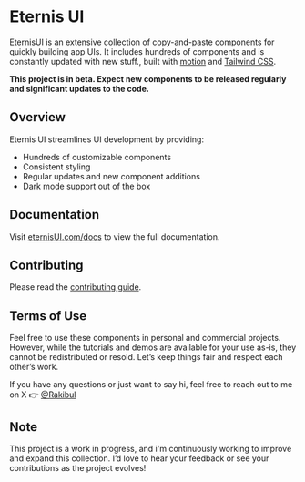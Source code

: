 # Eternis UI  

 EternisUI is an extensive collection of copy-and-paste components for quickly building app UIs. It includes hundreds of components and is constantly updated with new stuff., built with [motion](https://motion.dev/) and [Tailwind CSS](https://tailwindcss.com/).

**This project is in beta. Expect new components to be released regularly and significant updates to the code.**

## Overview

Eternis UI streamlines UI development by providing:

* Hundreds of customizable components
* Consistent styling
* Regular updates and new component additions
* Dark mode support out of the box

## Documentation

Visit [eternisUI.com/docs]() to view the full documentation.

## Contributing

Please read the [contributing guide](/CONTRIBUTING.md).

## Terms of Use

Feel free to use these components in personal and commercial projects. However, while the tutorials and demos are available for your use as-is, they cannot be redistributed or resold. Let’s keep things fair and respect each other’s work.

If you have any questions or just want to say hi, feel free to reach out to me on X 👉 [@Rakibul](https://x.com/Rakibul1019)

## Note

This project is a work in progress, and i'm continuously working to improve and expand this collection. I’d love to hear your feedback or see your contributions as the project evolves!


